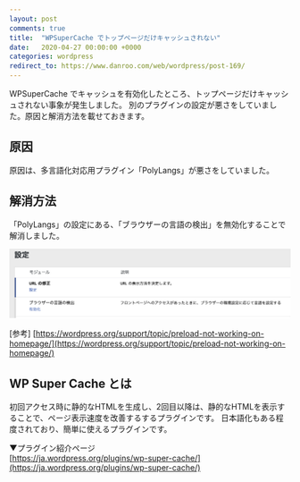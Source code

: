 ```yaml
---
layout: post
comments: true
title:  "WPSuperCache でトップページだけキャッシュされない"
date:   2020-04-27 00:00:00 +0000
categories: wordpress
redirect_to: https://www.danroo.com/web/wordpress/post-169/
---
```

WPSuperCache でキャッシュを有効化したところ、トップページだけキャッシュされない事象が発生しました。
別のプラグインの設定が悪さをしていました。原因と解消方法を載せておきます。

## 原因

原因は、多言語化対応用プラグイン「PolyLangs」が悪さをしていました。

## 解消方法

「PolyLangs」の設定にある、「ブラウザーの言語の検出」を無効化することで解消しました。

![PolyLangs設定](/assets/images/2020-04-27-wpsupercache/bd58d76e462f26d90a9154fdf671fbbf.png)

[参考] [https://wordpress.org/support/topic/preload-not-working-on-homepage/](https://wordpress.org/support/topic/preload-not-working-on-homepage/)

## WP Super Cache とは

初回アクセス時に静的なHTMLを生成し、2回目以降は、静的なHTMLを表示することで、ページ表示速度を改善するするプラグインです。
日本語化もある程度されており、簡単に使えるプラグインです。

▼プラグイン紹介ページ  
[https://ja.wordpress.org/plugins/wp-super-cache/](https://ja.wordpress.org/plugins/wp-super-cache/)